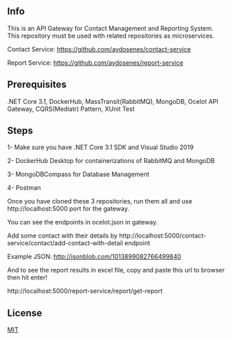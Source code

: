 ## Info

This is an API Gateway for Contact Management and Reporting System. This repository must be used with related repositories as microservices.

Contact Service: https://github.com/aydosenes/contact-service

Report Service: https://github.com/aydosenes/report-service

## Prerequisites

.NET Core 3.1, DockerHub, MassTransit(RabbitMQ), MongoDB, Ocelot API Gateway, CQRS(Mediatr) Pattern, XUnit Test

## Steps

1- Make sure you have .NET Core 3.1 SDK and Visual Studio 2019

2- DockerHub Desktop for containerizations of RabbitMQ and MongoDB

3- MongoDBCompass for Database Management

4- Postman

Once you have cloned these 3 repositories, run them all and use http://localhost:5000 port for the gateway.

You can see the endpoints in ocelot.json in gateway.

Add some contact with their details by http://localhost:5000/contact-service/contact/add-contact-with-detail endpoint

Example JSON: http://jsonblob.com/1013899082766499840

And to see the report results in excel file, copy and paste this url to browser then hit enter!

http://localhost:5000/report-service/report/get-report

## License
[MIT](https://choosealicense.com/licenses/mit/)
